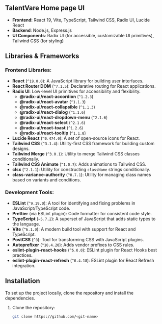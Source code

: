 ## TalentVare Home page UI
- **Frontend**: React 19, Vite, TypeScript, Tailwind CSS, Radix UI, Lucide React
- **Backend**: Node.js, Express.js
- **UI Components**: Radix UI (for accessible, customizable UI primitives), Tailwind CSS (for styling)

## Libraries & Frameworks

### **Frontend Libraries**:
- **React** (`^19.0.0`): A JavaScript library for building user interfaces.
- **React Router DOM** (`^7.1.5`): Declarative routing for React applications.
- **Radix UI**: Low-level UI primitives for accessibility and flexibility.  
  - **@radix-ui/react-accordion** (`^1.2.3`)
  - **@radix-ui/react-avatar** (`^1.1.3`)
  - **@radix-ui/react-collapsible** (`^1.1.3`)
  - **@radix-ui/react-dialog** (`^1.1.6`)
  - **@radix-ui/react-dropdown-menu** (`^2.1.6`)
  - **@radix-ui/react-select** (`^2.1.6`)
  - **@radix-ui/react-toast** (`^1.2.6`)
  - **@radix-ui/react-tooltip** (`^1.1.8`)
- **Lucide React** (`^0.474.0`): A set of open-source icons for React.
- **Tailwind CSS** (`^3.1.4`): Utility-first CSS framework for building custom designs.
- **Tailwind Merge** (`^3.0.1`): Utility to merge Tailwind CSS classes conditionally.
- **Tailwind CSS Animate** (`^1.0.7`): Adds animations to Tailwind CSS.
- **clsx** (`^2.1.1`): Utility for constructing `className` strings conditionally.
- **class-variance-authority** (`^0.7.1`): Utility for managing class names based on variants and conditions.



### **Development Tools**:
- **ESLint** (`^9.19.0`): A tool for identifying and fixing problems in JavaScript/TypeScript code.
- **Prettier** (via ESLint plugin): Code formatter for consistent code style.
- **TypeScript** (`~5.7.2`): A superset of JavaScript that adds static types to the language.
- **Vite** (`^6.1.0`): A modern build tool with support for React and TypeScript.
- **PostCSS** (`^8`): Tool for transforming CSS with JavaScript plugins.
- **Autoprefixer** (`^10.4.20`): Adds vendor prefixes to CSS rules.
- **eslint-plugin-react-hooks** (`^5.0.0`): ESLint plugin for React Hooks best practices.
- **eslint-plugin-react-refresh** (`^0.4.18`): ESLint plugin for React Refresh integration.

## Installation

To set up the project locally, clone the repository and install the dependencies.

1. Clone the repository:
   ```bash
   git clone https://github.com/<git-name>
